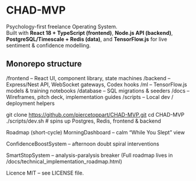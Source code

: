 # CHAD-MVP

Psychology-first freelance Operating System.  
Built with **React 18 + TypeScript (frontend)**, **Node.js API (backend)**, **PostgreSQL/Timescale + Redis (data)**, and **TensorFlow.js** for live sentiment & confidence modelling.

## Monorepo structure
/frontend   – React UI, component library, state machines
/backend    – Express/Nest API, WebSocket gateways, Codex hooks
/ml         – TensorFlow.js models & training notebooks
/database   – SQL migrations & seeders
/docs       – Wireframes, pitch deck, implementation guides
/scripts    – Local dev / deployment helpers

git clone https://github.com/piercetoppart/CHAD-MVP.git
cd CHAD-MVP
./scripts/dev.sh          # spins up Postgres, Redis, frontend & backend

Roadmap (short-cycle)
MorningDashboard – calm “While You Slept” view

ConfidenceBoostSystem – afternoon doubt spiral interventions

SmartStopSystem – analysis-paralysis breaker
(Full roadmap lives in /docs/technical_implementation_roadmap.html)

Licence
MIT – see LICENSE file.

